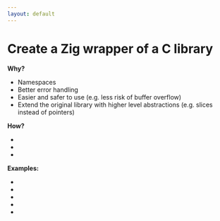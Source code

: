 ```yaml
---
layout: default
---
```


<h1>Create a Zig <span class="color:accent">wrapper</span> of a C library</h1>

<Transform scale="0.80">

**Why?**

- Namespaces
- Better error handling
- Easier and safer to use (e.g. less risk of buffer overflow)
- Extend the original library with higher level abstractions (e.g. slices instead of pointers)

**How?**

- <Anchor href="https://rischmann.fr/blog/how-i-built-zig-sqlite" text="How I built zig-sqlite" />
- <Anchor href="https://www.nmichaels.org/zig/wrap-sodium.html" text="Wrapping a C Library with Zig" />
- <Anchor href="https://tiehu.is/blog/zig1" text="Iterative Replacement of C with Zig" />

**Examples:**

- <Anchor href="https://github.com/fubark/zig-v8" text="zig-v8" />
- <Anchor href="https://github.com/jackdbd/zig-cairo" text="zig-cairo" />
- <Anchor href="https://github.com/vrischmann/zig-sqlite" text="zig-sqlite" />
- <Anchor href="https://github.com/beachglasslabs/duckdb.zig/tree/main" text="duckdb.zig" />
- <Anchor href="https://github.com/dying-will-bullet/base64-simd" text="base64-simd" />

</Transform>

<!--
I need to update zig-cairo when the package manager is ready. But also I need to understand whether it makes sense to use cairo when there is skia.
-->
